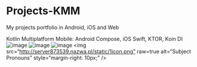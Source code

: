 # Projects-KMM
My projects portfolio in Android, iOS and Web

Kotlin Multiplatform Mobile: Android Compose, iOS Swift, KTOR, Koin DI
![image](http://server873539.nazwa.pl/static/1icon.png)
![image]("http://server873539.nazwa.pl/static/2icon.png")
![image]("http://server873539.nazwa.pl/static/3icon.png")
<img
src=“http://server873539.nazwa.pl/static/1icon.png”
raw=true
alt=“Subject Pronouns”
style=“margin-right: 10px;”
/>